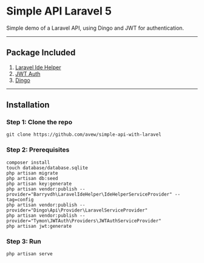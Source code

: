 # Simple API Laravel 5

Simple demo of a Laravel API, using Dingo and JWT for authentication.


----------


## Package Included
1. [Laravel Ide Helper](https://github.com/barryvdh/laravel-ide-helper)
2. [JWT Auth](https://github.com/tymondesigns/jwt-auth)
3. [Dingo](https://github.com/dingo/api)

----------


## Installation

### Step 1: Clone the repo
```
git clone https://github.com/avew/simple-api-with-laravel
```

### Step 2: Prerequisites
```
composer install
touch database/database.sqlite
php artisan migrate
php artisan db:seed
php artisan key:generate
php artisan vendor:publish --provider="Barryvdh\LaravelIdeHelper\IdeHelperServiceProvider" --tag=config
php artisan vendor:publish --provider="Dingo\Api\Provider\LaravelServiceProvider"
php artisan vendor:publish --provider="Tymon\JWTAuth\Providers\JWTAuthServiceProvider"
php artisan jwt:generate

```

### Step 3: Run
```
php artisan serve
```
